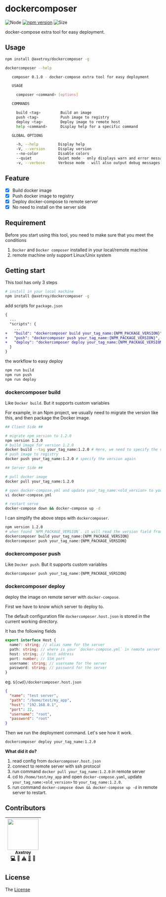 # dockercomposer

![Node](https://img.shields.io/badge/node-%3E=7.6-blue.svg?style=flat-square)
[![npm version](https://badge.fury.io/js/dockercomposer.svg)](https://badge.fury.io/js/dockercomposer)
![Size](https://github-size-badge.herokuapp.com/axetroy/dockercomposer.svg)

docker-compose extra tool for easy deployment.

## Usage

```bash
npm install @axetroy/dockercomposer -g

dockercomposer --help

   composer 0.1.0 - docker-compose extra tool for easy deployment

   USAGE

     composer <command> [options]

   COMMANDS

     build <tag>         Build an image
     push <tag>          Push image to registry
     deploy <tag>        Deploy image to remote host
     help <command>      Display help for a specific command

   GLOBAL OPTIONS

     -h, --help         Display help
     -V, --version      Display version
     --no-color         Disable colors
     --quiet            Quiet mode - only displays warn and error messages
     -v, --verbose      Verbose mode - will also output debug messages
```

## Feature

- [x] Build docker image
- [x] Push docker image to registry
- [x] Deploy docker-compose to remote server
- [x] No need to install on the server side

## Requirement

Before you start using this tool, you need to make sure that you meet the conditions

1. `Docker` and `Docker composer` installed in your local/remote machine
2. remote machine only support Linux/Unix system

## Getting start

This tool has only 3 steps

```bash
# install in your local machine
npm install @axetroy/dockercomposer -g
```

add scripts for `package.json`

```diff
{
  ...
  "scripts": {
    ...
+   "build": "dockercomposer build your_tag_name:{NPM_PACKAGE_VERSION}",
+   "push": "dockercomposer push your_tag_name:{NPM_PACKAGE_VERSION}",
+   "deploy": "dockercomposer deploy your_tag_name:{NPM_PACKAGE_VERSION}"
  }
}
```

the workflow to easy deploy

```bash
npm run build
npm run push
npm run deploy
```

### dockercomposer build <tag>

Like `Docker build`. But it supports custom variables

For example, in an Npm project, we usually need to migrate the version like this, and then package the Docker image.

```bash
## Client Side ##

# migrate npm version to 1.2.0
npm version 1.2.0
# build image for version 1.2.0
docker build --tag your_tag_name:1.2.0 # Here, we need to specify the version to be 1.2.0
# push image to registry
docker push your_tag_name:1.2.0 # specify the version again

## Server Side ##

# pull docker image
docker pull your_tag_name:1.2.0

# open docker-compose.yml and update your_tag_name:<old_version> to your_tag_name:1.2.0.
vi docker-compose.yml

# restart serve
docker-compose down && docker-compose up -d
```

I can simplify the above steps with `dockercomposer`.

```bash
npm version 1.2.0
# when found `NPM_PACKAGE_VERSION`. it will read the version field from `package.json`
dockercomposer build your_tag_name:{NPM_PACKAGE_VERSION}
dockercomposer push your_tag_name:{NPM_PACKAGE_VERSION}
```

### dockercomposer push <tag>

Like `Docker push`. But it supports custom variables

```bash
dockercomposer push your_tag_name:{NPM_PACKAGE_VERSION}
```

### dockercomposer deploy <tag>

deploy the image on remote server with `docker-compose`.

First we have to know which server to deploy to.

The default configuration file `dockercomposer.host.json` is stored in the current working directory.

It has the following fields

```typescript
export interface Host {
  name?: string; // alias name for the server
  path: string; // where is your `docker-compose.yml` in remote server
  host: string; // host address
  port: number; // SSH port
  username: string; // username for the server
  password: string; // password for the server
}
```

eg. `${cwd}/dockercomposer.host.json`

```json
{
  "name": "test server",
  "path": "/home/test/my_app",
  "host": "192.168.0.1",
  "port": 22,
  "username": "root",
  "password": "root"
}
```

Then we run the deployment command. Let's see how it work.

```bash
dockercomposer deploy your_tag_name:1.2.0
```

**What did it do?**

1. read config from `dockercomposer.host.json`
2. connect to remote server with ssh protocol
3. run command `docker pull your_tag_name:1.2.0` in remote server
4. cd to `/home/test/my_app` and open `docker-compose.yaml`, update `your_tag_name:<old_version>` to `your_tag_name:1.2.0`.
5. run command `docker-compose down && docker-compose up -d` in remote server to restart.

## Contributors

<!-- ALL-CONTRIBUTORS-LIST:START - Do not remove or modify this section -->

| [<img src="https://avatars1.githubusercontent.com/u/9758711?v=3" width="100px;"/><br /><sub>Axetroy</sub>](http://axetroy.github.io)<br />[💻](https://github.com/axetroy/dockercomposer/commits?author=axetroy) 🔌 [⚠️](https://github.com/axetroy/dockercomposer/commits?author=axetroy) [🐛](https://github.com/axetroy/dockercomposer/issues?q=author%3Aaxetroy) 🎨 |
| :---------------------------------------------------------------------------------------------------------------------------------------------------------------------------------------------------------------------------------------------------------------------------------------------------------------------------------------------------------------------: |


<!-- ALL-CONTRIBUTORS-LIST:END -->

## License

The [License](https://github.com/axetroy/dockercomposer/blob/master/LICENSE)
